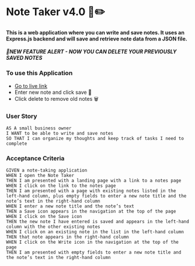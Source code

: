 # Note Taker v4.0 :notebook::pencil2:

#### This is a web application where you can write and save notes. It uses an Express.js backend and will save and retrieve note data from a JSON file.

***:rotating_light:NEW FEATURE ALERT - NOW YOU CAN DELETE YOUR PREVIOUSLY SAVED NOTES***

### To use this Application

- [Go to live link](https://boiling-savannah-16450.herokuapp.com/)
- Enter new note and click save :floppy_disk:
- Click delete to remove old notes :wastebasket:

### User Story

```
AS A small business owner
I WANT to be able to write and save notes
SO THAT I can organize my thoughts and keep track of tasks I need to complete
```

### Acceptance Criteria

```
GIVEN a note-taking application
WHEN I open the Note Taker
THEN I am presented with a landing page with a link to a notes page
WHEN I click on the link to the notes page
THEN I am presented with a page with existing notes listed in the left-hand column, plus empty fields to enter a new note title and the note’s text in the right-hand column
WHEN I enter a new note title and the note’s text
THEN a Save icon appears in the navigation at the top of the page
WHEN I click on the Save icon
THEN the new note I have entered is saved and appears in the left-hand column with the other existing notes
WHEN I click on an existing note in the list in the left-hand column
THEN that note appears in the right-hand column
WHEN I click on the Write icon in the navigation at the top of the page
THEN I am presented with empty fields to enter a new note title and the note’s text in the right-hand column
```